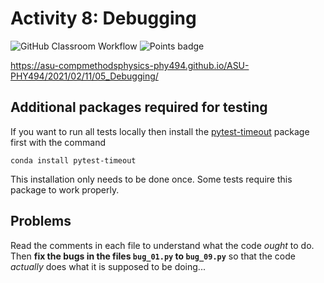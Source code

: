# Activity 8: Debugging 
![GitHub Classroom Workflow](../../workflows/GitHub%20Classroom%20Workflow/badge.svg?branch=main) ![Points badge](../../blob/badges/.github/badges/points.svg)

https://asu-compmethodsphysics-phy494.github.io/ASU-PHY494/2021/02/11/05_Debugging/

## Additional packages required for testing

If you want to run all tests locally then install the
[pytest-timeout](https://pypi.org/project/pytest-timeout/) package
first with the command

    conda install pytest-timeout

This installation only needs to be done once. Some tests require this
package to work properly.


## Problems

Read the comments in each file to understand what the code *ought* to
do. Then **fix the bugs in the files `bug_01.py` to `bug_09.py`** so
that the code *actually* does what it is supposed to be doing...



